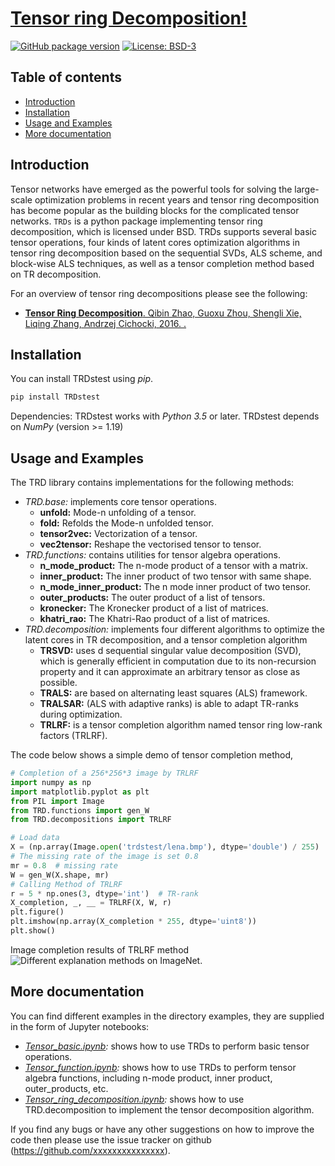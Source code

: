 # [Tensor ring Decomposition!](https://github.com/) 


[![GitHub package version](https://img.shields.io/badge/Version-v0.1.0-green.svg)](https://github.com/albermax/innvestigate)
[![License: BSD-3](https://img.shields.io/badge/License-BSD--3-blue.svg)](https://github.com/albermax/innvestigate/blob/master/LICENSE)

## Table of contents

* [Introduction](#introduction)
* [Installation](#installation)
* [Usage and Examples](#usage-and-examples)
* [More documentation](#more-documentation)


## Introduction

Tensor networks have emerged as the powerful tools for solving the large-scale optimization problems in recent years and tensor ring decomposition has become popular as the building blocks for the complicated tensor networks. 
`TRDs` is a python package implementing tensor ring decomposition, which is licensed under BSD.
TRDs supports several basic tensor operations, four kinds of latent cores optimization algorithms in tensor ring decomposition based on the sequential SVDs, ALS scheme, and block-wise ALS techniques, as well as a tensor completion method based on TR decomposition.

For an overview of tensor ring decompositions please see the following: 

- [**Tensor Ring Decomposition**. Qibin Zhao, Guoxu Zhou, Shengli Xie, Liqing Zhang, Andrzej Cichocki, 2016. 
.](https://jmlr.org/papers/v20/18-540.html)

## Installation
You can install TRDstest using *pip*. 
```bash
pip install TRDstest
```
Dependencies: TRDstest works with *Python 3.5* or later. TRDstest depends on *NumPy* (version >= 1.19) 

## Usage and Examples
The TRD library contains implementations for the following methods:
* *TRD.base:* implements core tensor operations.
    * **unfold:** Mode-n unfolding of a tensor.
    * **fold:** Refolds the Mode-n unfolded tensor.
    * **tensor2vec:** Vectorization of a tensor.
    * **vec2tensor:** Reshape the vectorised tensor to tensor.
* *TRD.functions:*  contains utilities for tensor algebra operations.
    * **n_mode_product:** The n-mode product of a tensor with a matrix.
    * **inner_product:** The inner product of two tensor with same shape.
    * **n_mode_inner_product:** The n mode inner product of two tensor.
    * **outer_products:** The outer product of a list of tensors.
    * **kronecker:** The Kronecker product of a list of matrices.
    * **khatri_rao:** The Khatri-Rao product of a list of matrices.
* *TRD.decomposition:* implements four different algorithms to optimize the latent cores in TR decomposition, and a tensor completion algorithm 
    * **TRSVD:** uses d sequential singular value decomposition (SVD), which is generally efficient in computation due to its non-recursion property and it can approximate an arbitrary tensor as close as possible.
    * **TRALS:** are based on alternating least squares (ALS) framework.
    * **TRALSAR:**  (ALS with adaptive ranks) is able to adapt TR-ranks during optimization.
    * **TRLRF:** is a tensor completion algorithm named tensor ring low-rank factors (TRLRF).

The code below shows a simple demo of tensor completion method,

```python
# Completion of a 256*256*3 image by TRLRF
import numpy as np
import matplotlib.pyplot as plt
from PIL import Image
from TRD.functions import gen_W
from TRD.decompositions import TRLRF

# Load data
X = (np.array(Image.open('trdstest/lena.bmp'), dtype='double') / 255)
# The missing rate of the image is set 0.8
mr = 0.8  # missing rate
W = gen_W(X.shape, mr)
# Calling Method of TRLRF
r = 5 * np.ones(3, dtype='int')  # TR-rank
X_completion, _, __ = TRLRF(X, W, r)
plt.figure()
plt.imshow(np.array(X_completion * 255, dtype='uint8'))
plt.show()
```

Image completion results of TRLRF method
![Different explanation methods on ImageNet.](./images/completionResult.jpg)

## More documentation

You can find different examples in the directory examples, they are supplied in the form of Jupyter notebooks:
* *[Tensor_basic.ipynb](./docs/Tensor_basic.ipynb):* shows how to use TRDs to perform basic tensor operations.
* *[Tensor_function.ipynb](./docs/Tensor_function.ipynb):* shows how to use TRDs to perform tensor algebra functions, including n-mode product, inner product, outer_products, etc.
* *[Tensor_ring_decomposition.ipynb](./docs/Tensor_ring_decomposition.ipynb):* shows how to use TRD.decomposition to implement the tensor decomposition algorithm.

If you find any bugs or have any other suggestions on how to improve the code then please use the issue tracker on github (https://github.com/xxxxxxxxxxxxxxx).
